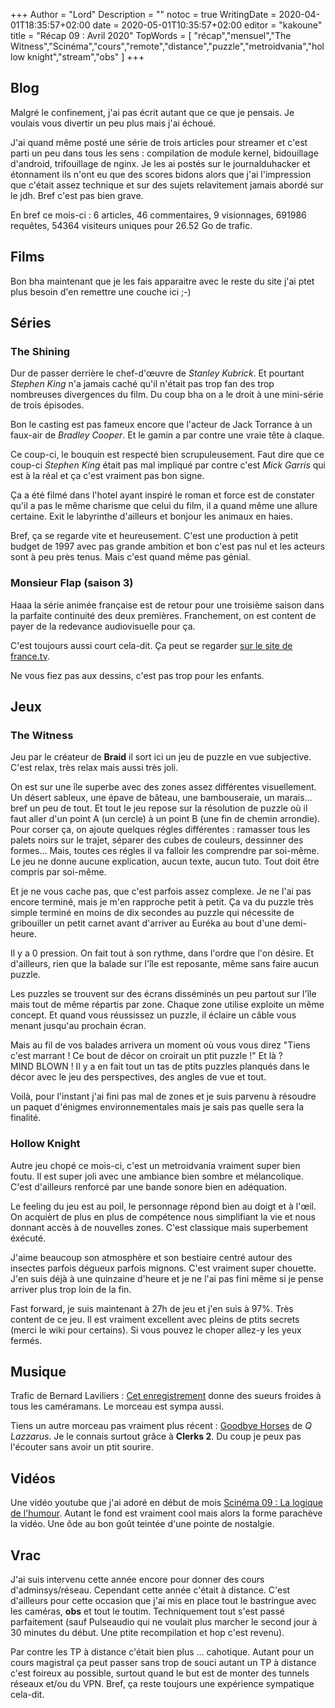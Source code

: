 +++
Author = "Lord"
Description = ""
notoc = true
WritingDate = 2020-04-01T18:35:57+02:00
date = 2020-05-01T10:35:57+02:00
editor = "kakoune"
title = "Récap 09 : Avril 2020"
TopWords = [ "récap","mensuel","The Witness","Scinéma","cours","remote","distance","puzzle","metroidvania","hollow knight","stream","obs" ]
+++

## Blog
Malgré le confinement, j'ai pas écrit autant que ce que je pensais.
Je voulais vous divertir un peu plus mais j'ai échoué.

J'ai quand même posté une série de trois articles pour streamer et c'est parti un peu dans tous les sens : compilation de module kernel, bidouillage d'android, trifouillage de nginx.
Je les ai postés sur le journalduhacker et étonnament ils n'ont eu que des scores bidons alors que j'ai l'impression que c'était assez technique et sur des sujets relavitement jamais abordé sur le jdh.
Bref c'est pas bien grave.

En bref ce mois-ci : 6 articles, 46 commentaires, 9 visionnages, 691986 requêtes, 54364 visiteurs uniques pour 26.52 Go de trafic.

## Films
Bon bha maintenant que je les fais apparaitre avec le reste du site j'ai ptet plus besoin d'en remettre une couche ici ;-)

## Séries
### The Shining
Dur de passer derrière le chef-d'œuvre de *Stanley Kubrick*.
Et pourtant *Stephen King* n'a jamais caché qu'il n'était pas trop fan des trop nombreuses divergences du film.
Du coup bha on a le droit à une mini-série de trois épisodes.

Bon le casting est pas fameux encore que l'acteur de Jack Torrance à un faux-air de *Bradley Cooper*.
Et le gamin a par contre une vraie tête à claque.

Ce coup-ci, le bouquin est respecté bien scrupuleusement.
Faut dire que ce coup-ci *Stephen King* était pas mal impliqué par contre c'est *Mick Garris* qui est à la réal et ça c'est vraiment pas bon signe.

Ça a été filmé dans l'hotel ayant inspiré le roman et force est de constater qu'il a pas le même charisme que celui du film, il a quand même une allure certaine.
Exit le labyrinthe d'ailleurs et bonjour les animaux en haies.

Bref, ça se regarde vite et heureusement.
C'est une production à petit budget de 1997 avec pas grande ambition et bon c'est pas nul et les acteurs sont à peu près tenus.
Mais c'est quand même pas génial.

### Monsieur Flap (saison 3)
Haaa la série animée française est de retour pour une troisième saison dans la parfaite continuité des deux premières.
Franchement, on est content de payer de la redevance audiovisuelle pour ça.

C'est toujours aussi court cela-dit.
Ça peut se regarder [sur le site de france.tv](https://www.france.tv/slash/monsieur-flap/).

Ne vous fiez pas aux dessins, c'est pas trop pour les enfants.

## Jeux
### The Witness
Jeu par le créateur de **Braid** il sort ici un jeu de puzzle en vue subjective.
C'est relax, très relax mais aussi très joli.

On est sur une île superbe avec des zones assez différentes visuellement.
Un désert sableux, une épave de bâteau, une bambouseraie, un marais… bref un peu de tout.
Et tout le jeu repose sur la résolution de puzzle où il faut aller d'un point A (un cercle) à un point B (une fin de chemin arrondie).
Pour corser ça, on ajoute quelques régles différentes : ramasser tous les palets noirs sur le trajet, séparer des cubes de couleurs, dessinner des formes…
Mais, toutes ces régles il va falloir les comprendre par soi-même.
Le jeu ne donne aucune explication, aucun texte, aucun tuto.
Tout doit être compris par soi-même.

Et je ne vous cache pas, que c'est parfois assez complexe.
Je ne l'ai pas encore terminé, mais je m'en rapproche petit à petit.
Ça va du puzzle très simple terminé en moins de dix secondes au puzzle qui nécessite de gribouiller un petit carnet avant d'arriver au Euréka au bout d'une demi-heure.

Il y a 0 pression.
On fait tout à son rythme, dans l'ordre que l'on désire.
Et d'ailleurs, rien que la balade sur l'île est reposante, même sans faire aucun puzzle.

Les puzzles se trouvent sur des écrans disséminés un peu partout sur l'île mais tout de même répartis par zone.
Chaque zone utilise exploite un même concept.
Et quand vous réussissez un puzzle, il éclaire un câble vous menant jusqu'au prochain écran.

Mais au fil de vos balades arrivera un moment où vous vous direz "Tiens c'est marrant ! Ce bout de décor on croirait un ptit puzzle !"
Et là ?
MIND BLOWN !
Il y a en fait tout un tas de ptits puzzles planqués dans le décor avec le jeu des perspectives, des angles de vue et tout.

Voilà, pour l'instant j'ai fini pas mal de zones et je suis parvenu à résoudre un paquet d'énigmes environnementales mais je sais pas quelle sera la finalité.

### Hollow Knight
Autre jeu chopé ce mois-ci, c'est un metroidvania vraiment super bien foutu.
Il est super joli avec une ambiance bien sombre et mélancolique.
C'est d'ailleurs renforcé par une bande sonore bien en adéquation.

Le feeling du jeu est au poil, le personnage répond bien au doigt et à l'œil.
On acquièrt de plus en plus de compétence nous simplifiant la vie et nous donnant accès à de nouvelles zones.
C'est classique mais superbement éxécuté.

J'aime beaucoup son atmosphère et son bestiaire centré autour des insectes parfois dégueux parfois mignons.
C'est vraiment super chouette.
J'en suis déjà à une quinzaine d'heure et je ne l'ai pas fini même si je pense arriver plus trop loin de la fin.

Fast forward, je suis maintenant à 27h de jeu et j'en suis à 97%.
Très content de ce jeu.
Il est vraiment excellent avec pleins de ptits secrets (merci le wiki pour certains).
Si vous pouvez le choper allez-y les yeux fermés.


## Musique
Trafic de Bernard Laviliers : [Cet enregistrement](https://invidio.us/watch?v=RDVcwaZqhbk) donne des sueurs froides à tous les caméramans.
Le morceau est sympa aussi.

Tiens un autre morceau pas vraiment plus récent : [Goodbye Horses](https://www.youtube.com/watch?v=wOC460pOSXE) de *Q Lazzarus*. Je le connais surtout grâce à **Clerks 2**.
Du coup je peux pas l'écouter sans avoir un ptit sourire.

## Vidéos
Une vidéo youtube que j'ai adoré en début de mois [Scinéma 09 : La logique de l'humour](https://www.youtube.com/watch?v=vUNPAkLGDiI).
Autant le fond est vraiment cool mais alors la forme parachève la vidéo.
Une ôde au bon goût teintée d'une pointe de nostalgie.

## Vrac
J'ai suis intervenu cette année encore pour donner des cours d'adminsys/réseau.
Cependant cette année c'était à distance.
C'est d'ailleurs pour cette occasion que j'ai mis en place tout le bastringue avec les caméras, **obs** et tout le toutim.
Techniquement tout s'est passé parfaitement (sauf Pulseaudio qui ne voulait plus marcher le second jour à 30 minutes du début. Une ptite recompilation et hop c'est revenu).

Par contre les TP à distance c'était bien plus … cahotique.
Autant pour un cours magistral ça peut passer sans trop de souci autant un TP à distance c'est foireux au possible, surtout quand le but est de monter des tunnels réseaux et/ou du VPN.
Bref, ça reste toujours une expérience sympatique cela-dit.
